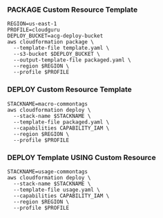 
### PACKAGE Custom Resource Template
```shell
REGION=us-east-1
PROFILE=cloudguru
DEPLOY_BUCKET=acg-deploy-bucket
aws cloudformation package \
  --template-file template.yaml \
  --s3-bucket $DEPLOY_BUCKET \
  --output-template-file packaged.yaml \
  --region $REGION \
  --profile $PROFILE
```

### DEPLOY Custom Resource Template
```shell
STACKNAME=macro-commontags
aws cloudformation deploy \
  --stack-name $STACKNAME \
  --template-file packaged.yaml \
  --capabilities CAPABILITY_IAM \
  --region $REGION \
  --profile $PROFILE
```

### DEPLOY Template USING Custom Resource
```shell
STACKNAME=usage-commontags
aws cloudformation deploy \
  --stack-name $STACKNAME \
  --template-file usage.yaml \
  --capabilities CAPABILITY_IAM \
  --region $REGION \
  --profile $PROFILE
```
